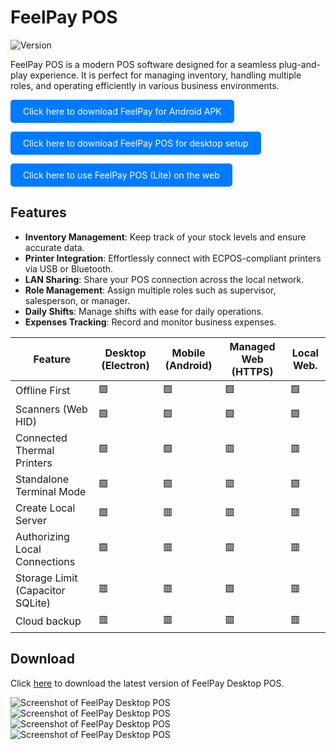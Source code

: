 # FeelPay POS

![Version](https://img.shields.io/github/v/release/FeelPay/Feelpay-POS-for-Android-?label=Latest%20Version)

FeelPay POS is a modern POS software designed for a seamless plug-and-play experience. It is perfect for managing inventory, handling multiple roles, and operating efficiently in various business environments.


<a href="https://github.com/FeelPay/Feelpay-POS-for-Android-/releases" style="display:inline-block; padding:10px 20px; background-color:#007bff; color:white; text-align:center; text-decoration:none; border-radius:5px;">Click here to download FeelPay for Android APK</a>

<a href="https://github.com/FeelPay/desktop/releases" style="display:inline-block; padding:10px 20px; background-color:#007bff; color:white; text-align:center; text-decoration:none; border-radius:5px;">Click here to download FeelPay POS for desktop setup</a>

<a href="https://pos-desktop-releases.onrender.com" style="display:inline-block; padding:10px 20px; background-color:#007bff; color:white; text-align:center; text-decoration:none; border-radius:5px;">Click here to use FeelPay POS (Lite) on the web</a>




## Features
- **Inventory Management**: Keep track of your stock levels and ensure accurate data.
- **Printer Integration**: Effortlessly connect with ECPOS-compliant printers via USB or Bluetooth.
- **LAN Sharing**: Share your POS connection across the local network.
- **Role Management**: Assign multiple roles such as supervisor, salesperson, or manager.
- **Daily Shifts**: Manage shifts with ease for daily operations.
- **Expenses Tracking**: Record and monitor business expenses.

| Feature                         | Desktop (Electron) | Mobile (Android) | Managed Web (HTTPS) | Local Web.            |
|---------------------------------|--------------------|------------------|---------------------|----------------------|
| Offline First                   | 🟩                 | 🟩               | 🟩                  | 🟩                   |
| Scanners (Web HID)              | 🟩                 | 🟩               | 🟩                  | 🟩                   |
| Connected Thermal Printers      | 🟩                 | 🟩               | 🟥                  | 🟥                   |
| Standalone Terminal Mode        | 🟩                 | 🟩               | 🟥                  | 🟩                   |
| Create Local Server             | 🟩                 | 🟥               | 🟥                  | 🟥                   |
| Authorizing Local Connections   | 🟩                 | 🟥               | 🟥                  | 🟥                   |
| Storage Limit (Capacitor SQLite)| 🟥                 | 🟥               | 🟩                  | 🟥                   |
| Cloud backup                    | 🟥                 | 🟥               | 🟥                  | 🟥                   |


## Download
Click [here](https://github.com/FeelPay/desktop/releases) to download the latest version of FeelPay Desktop POS.

![Screenshot of FeelPay Desktop POS](https://res.cloudinary.com/dreamnerd/image/upload/v1734763237/Screenshot_2024-12-20_105610_c4zjjf.png)
![Screenshot of FeelPay Desktop POS](https://res.cloudinary.com/dreamnerd/image/upload/v1734681608/Screenshot_2024-12-20_105551_vggqol.png)
![Screenshot of FeelPay Desktop POS](https://res.cloudinary.com/dreamnerd/image/upload/v1734681609/Screenshot_2024-12-20_105821_pm3p8w.png)
![Screenshot of FeelPay Desktop POS](https://res.cloudinary.com/dreamnerd/image/upload/v1734681609/Screenshot_2024-12-20_105857_xyuqde.png)
